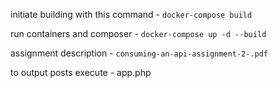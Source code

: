 initiate building with this command - `docker-compose build`

run containers and composer - `docker-compose up -d --build`

assignment description - `consuming-an-api-assignment-2-.pdf`

to output posts execute - app.php
